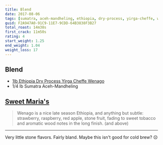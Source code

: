```yaml
---
title: Blend
date: 2017-08-06
tags: [sumatra, aceh-mandheling, ethiopia, dry-process, yirga-cheffe, wenago]
guid: F2A947A0-91C9-11E7-9CDD-64B3838F3B27
total_roast: 14m38s
first_crack: 11m50s
rating: 4
start_weight: 1.25
end_weight: 1.04
weight_loss: 17
---
```

## Blend

 * [1lb Ethiopia Dry Process Yirga Cheffe Wenago][sm]
 * 1/4 lb Sumatra Aceh-Mandheling

## [Sweet Maria's][sm]

> Wenago is a nice late season Ethiopia, and anything but subtle: strawberry,
> raspberry, red apple, stone fruit, fading to sweet tobacco and aromatic wood
> notes in the long finish. (and above)

---

Very little stone flavors.  Fairly bland.  Maybe this isn't good for cold brew?
☹

[sm]: https://www.sweetmarias.com/product/ethiopia-dry-process-yirga-cheffe-wenago-5322
